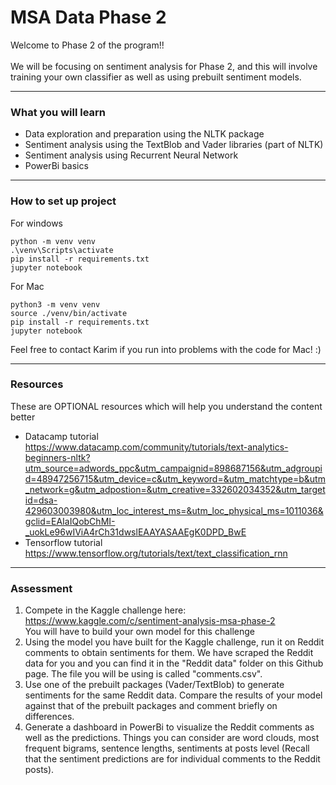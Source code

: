 # MSA Data Phase 2  
Welcome to Phase 2 of the program!! <br> 
<br>
We will be focusing on sentiment analysis for Phase 2, and this will involve training your own classifier as well as using prebuilt sentiment models.
<br>

---
### What you will learn
* Data exploration and preparation using the NLTK package
* Sentiment analysis using the TextBlob and Vader libraries (part of NLTK)
* Sentiment analysis using Recurrent Neural Network
* PowerBi basics
---
### How to set up project

For windows
```shell
python -m venv venv
.\venv\Scripts\activate
pip install -r requirements.txt
jupyter notebook
```

For Mac 
```shell
python3 -m venv venv
source ./venv/bin/activate
pip install -r requirements.txt
jupyter notebook
```  
Feel free to contact Karim if you run into problems with the code for Mac! :) <br>


---
### Resources
These are OPTIONAL resources which will help you understand the content better
* Datacamp tutorial <br>
https://www.datacamp.com/community/tutorials/text-analytics-beginners-nltk?utm_source=adwords_ppc&utm_campaignid=898687156&utm_adgroupid=48947256715&utm_device=c&utm_keyword=&utm_matchtype=b&utm_network=g&utm_adpostion=&utm_creative=332602034352&utm_targetid=dsa-429603003980&utm_loc_interest_ms=&utm_loc_physical_ms=1011036&gclid=EAIaIQobChMI-_uokLe96wIViA4rCh31dwslEAAYASAAEgK0DPD_BwE
* Tensorflow tutorial <br>
https://www.tensorflow.org/tutorials/text/text_classification_rnn
  
---
### Assessment
1. Compete in the Kaggle challenge here: https://www.kaggle.com/c/sentiment-analysis-msa-phase-2 <br>
You will have to build your own model for this challenge
2. Using the model you have built for the Kaggle challenge, run it on Reddit comments to obtain sentiments for them. We have scraped the Reddit data for you 
and you can find it in the "Reddit data" folder on this Github page. The file you will be using is called "comments.csv".
3. Use one of the prebuilt packages (Vader/TextBlob) to generate sentiments for the same Reddit data. Compare the results of your model against that
of the prebuilt packages and comment briefly on differences.
4. Generate a dashboard in PowerBi to visualize the Reddit comments as well as the predictions. Things you can consider are word clouds, most frequent
bigrams, sentence lengths, sentiments at posts level (Recall that the sentiment predictions are for individual comments to the Reddit posts). 
